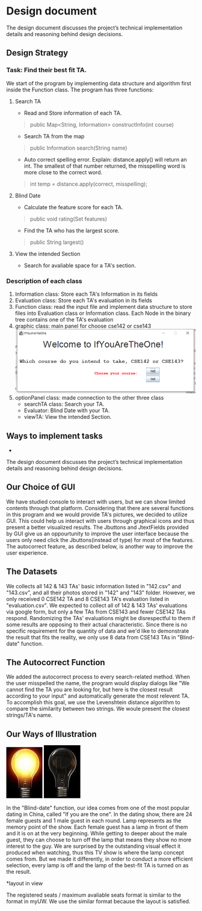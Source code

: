 # Design document
The design document discusses the project’s technical implementation details and reasoning behind design decisions.

## Design Strategy

### Task: Find their best fit TA.

We start of the program by implementing data structure and algorithm first inside the Function class. 
The program has three functions: 

1. Search TA
	- Read and Store information of each TA. 
	>  public Map<String, Information> constructInfo(int course)
	- Search TA from the map
	>  public Information search(String name)
	- Auto correct spelling error. Explain: distance.apply() will return an int. The smallest of that number returned, the misspelling word is more close to the correct word.
 	>  int temp = distance.apply(correct, misspelling);
 
2. Blind Date
    - Calculate the feature score for each TA.
    > public void rating(Set<String> features) 
    - Find the TA who has the largest score.
    > public String largest() 

3. View the intended Section
	- Search for avaliable space for a TA's section.


### Description of each class

1. Information class: Store each TA's Information in its fields
2. Evaluation class: Store each TA's evaluation in its fields
3. Function class: read the input file and implement data structure to store files into Evaluation class or Information class. Each Node in the binary tree contains one of the TA's evaluation
4. graphic class: main panel for choose cse142 or cse143
![graphic](/src/datasets/main.png "main")
5. optionPanel class: made connection to the other three class
	*  searchTA class: Search your TA.
	*  Evaluator: Blind Date with your TA.
	*  viewTA: View the intended Section.

 
## Ways to implement tasks

* 

The design document discusses the project’s technical implementation details and reasoning behind design decisions.

## Our Choice of GUI 

We have studied console to interact with users, but we can show limited contents through that platform. Considering that there are several 
functions in this program and we would provide TA's pictures, we decided to utilize GUI. This could help us interact with users through 
graphical icons and thus present a better visualized results. The Jbuttons and JtextFields provided by GUI give us an oppourtunity to improve 
the user interface because the users only need click the Jbuttons(instead of type) for most of the features. The autocorrect feature, as 
described below, is another way to improve the user experience. 


## The Datasets 

We collects all 142 & 143 TAs' basic information listed in "142.csv" and "143.csv", and all their photos stored in "142" and "143" folder.
However, we only received 0 CSE142 TA and 8 CSE143 TA's evaluation listed in "evaluation.csv". 
We expected to collect all of 142 & 143 TAs' evaluations via google form, but only a few TAs from CSE143 and fewer CSE142 TAs respond. 
Randomizing the TAs' evaluations might be disrespectful to them if some results are opposing to their actual characteristic. 
Since there is no specific requirement for the quantity of data and we'd like to demonstrate the result that fits the reality, 
we only use 8 data from CSE143 TAs in "Blind-date" function. 


## The Autocorrect Function 

We added the autocorrect process to every search-related method. When the user misspelled the name, the program would display dialogs like
"We cannot find the TA you are looking for, but here is the closest result according to your input" and automatically generate
the most relevent TA. To accomplish this goal, we use the Levenshtein distance algorithm to compare the similarity between two strings. 
We woule present the closest strings/TA's name. 


## Our Ways of Illustration 

![0](/src/datasets/bulb.jpg "bulb")
![1](/src/datasets/extinct.jpg "extinct")

In the "Blind-date" function, our idea comes from one of the most popular dating in China, called "If you are the one". In the dating show, there are 
24 female guests and 1 male guest in each round. Lamp represents as the memory point of the show. Each female guest has a lamp in front 
of them and it is on at the very beginning. While getting to deeper about the male guest, they can choose to turn off the lamp that means 
they show no more interest to the guy. We are surprised by the outstanding visual effect it produced when watching, thus this TV show is where the 
lamp concept comes from. But we made it differently, in order to conduct a more efficient selection, every lamp is off and the lamp of the best-fit TA 
is turned on as the result.

*layout in view

The registered seats / maximum avaliable seats format is similar to the format in myUW. We use the similar format because the layout is satisfied. 
